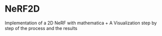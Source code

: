 # NeRF2D
Implementation of a 2D NeRF with mathematica + A Visualization step by step of the process and the results
